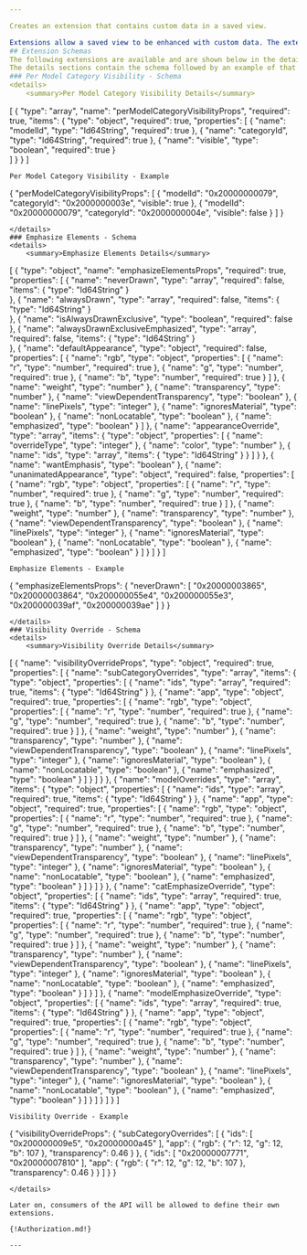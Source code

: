 ```yaml
---

Creates an extension that contains custom data in a saved view.

Extensions allow a saved view to be enhanced with custom data. The extensions have to be defined in a proprietary .JSON schema file. For now, only three extensions are available:
## Extension Schemas
The following extensions are available and are shown below in the details sections.
The details sections contain the schema followed by an example of that schema.
### Per Model Category Visibility - Schema
<details>
    <summary>Per Model Category Visibility Details</summary>
```
[
   {
   "type": "array",
   "name": "perModelCategoryVisibilityProps",
   "required": true,
      "items": {
         "type": "object",
         "required": true,
         "properties": [
            {
               "name": "modelId",
               "type": "Id64String",
               "required": true
            },
            {
               "name": "categoryId",
               "type": "Id64String",
               "required": true
            },
            {
               "name": "visible",
               "type": "boolean",
               "required": true
            }            
         ]
      }
   }
]
```
Per Model Category Visibility - Example
```
{
  "perModelCategoryVisibilityProps": [
    {
      "modelId": "0x20000000079",
      "categoryId": "0x2000000003e",
      "visible": true
    },
    {
      "modelId": "0x20000000079",
      "categoryId": "0x2000000004e",
      "visible": false
    }
  ]
}
```
</details>
### Emphasize Elements - Schema
<details>
    <summary>Emphasize Elements Details</summary>
```
[
   {
   "type": "object",
   "name": "emphasizeElementsProps",
   "required": true,
      "properties": [
         {
            "name": "neverDrawn",
            "type": "array",
            "required": false,
            "items": {
               "type": "Id64String"
            }         
         },
         {
            "name": "alwaysDrawn",
            "type": "array",
            "required": false,
            "items": {
               "type": "Id64String"
            }         
         },
         {
            "name": "isAlwaysDrawnExclusive",
            "type": "boolean",
            "required": false
         },
         {
            "name": "alwaysDrawnExclusiveEmphasized",
            "type": "array",
            "required": false,
            "items": {
               "type": "Id64String"
            }         
         },
         {
            "name": "defaultAppearance",
            "type": "object",
            "required": false,
            "properties": [
               {
                  "name": "rgb",
                  "type": "object",
                  "properties": [
                     {
                        "name": "r",
                        "type": "number",
                        "required": true
                     },
                     {
                        "name": "g",
                        "type": "number",
                        "required": true
                     },
                     {
                        "name": "b",
                        "type": "number",
                        "required": true
                     }
                  ]
               },
               {
                  "name": "weight",
                  "type": "number"
               },
               {
                  "name": "transparency",
                  "type": "number"
               },
               {
                  "name": "viewDependentTransparency",
                  "type": "boolean"
               },
               {
                  "name": "linePixels",
                  "type": "integer"
               },
               {
                  "name": "ignoresMaterial",
                  "type": "boolean"
               },
               {
                  "name": "nonLocatable",
                  "type": "boolean"
               },
               {
                  "name": "emphasized",
                  "type": "boolean"
               }
            ]
         },
         {
            "name": "appearanceOverride",
            "type": "array",
            "items": {
               "type": "object",
               "properties": [
                  {
                     "name": "overrideType",
                     "type": "integer"
                  },
                  {
                     "name": "color",
                     "type": "number"
                  },
                  {
                     "name": "ids",
                     "type": "array",
                     "items": {
                        "type": "Id64String"
                     }
                  }
               ]
            }
         },
         {
            "name": "wantEmphasis",
            "type": "boolean"
         },
         {
            "name": "unanimatedAppearance",
            "type": "object",
            "required": false,
            "properties": [
               {
                  "name": "rgb",
                  "type": "object",
                  "properties": [
                     {
                        "name": "r",
                        "type": "number",
                        "required": true
                     },
                     {
                        "name": "g",
                        "type": "number",
                        "required": true
                     },
                     {
                        "name": "b",
                        "type": "number",
                        "required": true
                     }
                  ]
               },
               {
                  "name": "weight",
                  "type": "number"
               },
               {
                  "name": "transparency",
                  "type": "number"
               },
               {
                  "name": "viewDependentTransparency",
                  "type": "boolean"
               },
               {
                  "name": "linePixels",
                  "type": "integer"
               },
               {
                  "name": "ignoresMaterial",
                  "type": "boolean"
               },
               {
                  "name": "nonLocatable",
                  "type": "boolean"
               },
               {
                  "name": "emphasized",
                  "type": "boolean"
               }
            ]
         }
      ]
   }
]
```
Emphasize Elements - Example
```
{
  "emphasizeElementsProps": {
    "neverDrawn": [
      "0x20000003865",
      "0x20000003864",
      "0x200000055e4",
      "0x200000055e3",
      "0x200000039af",
      "0x200000039ae"
    ]
  }
}
```
</details>
### Visibility Override - Schema
<details>
    <summary>Visibility Override Details</summary>
```
[
   {
      "name": "visibilityOverrideProps",
      "type": "object",
      "required": true,
      "properties": [
        {
          "name": "subCategoryOverrides",
          "type": "array",
          "items": {
            "type": "object",
            "properties": [
              {
                "name": "ids",
                "type": "array",
                "required": true,
                "items": {
                  "type": "Id64String"
                }
              },
              {
                "name": "app",
                "type": "object",
                "required": true,
                "properties": [
                  {
                    "name": "rgb",
                    "type": "object",
                    "properties": [
                      {
                        "name": "r",
                        "type": "number",
                        "required": true
                      },
                      {
                        "name": "g",
                        "type": "number",
                        "required": true
                      },
                      {
                        "name": "b",
                        "type": "number",
                        "required": true
                      }
                    ]
                  },
                  {
                    "name": "weight",
                    "type": "number"
                  },
                  {
                    "name": "transparency",
                    "type": "number"
                  },
                  {
                    "name": "viewDependentTransparency",
                    "type": "boolean"
                  },
                  {
                    "name": "linePixels",
                    "type": "integer"
                  },
                  {
                    "name": "ignoresMaterial",
                    "type": "boolean"
                  },
                  {
                    "name": "nonLocatable",
                    "type": "boolean"
                  },
                  {
                    "name": "emphasized",
                    "type": "boolean"
                  }
                ]
              }
            ]
          }
        },
        {
          "name": "modelOverrides",
          "type": "array",
          "items": {
            "type": "object",
            "properties": [
              {
                "name": "ids",
                "type": "array",
                "required": true,
                "items": {
                  "type": "Id64String"
                }
              },
              {
                "name": "app",
                "type": "object",
                "required": true,
                "properties": [
                  {
                    "name": "rgb",
                    "type": "object",
                    "properties": [
                      {
                        "name": "r",
                        "type": "number",
                        "required": true
                      },
                      {
                        "name": "g",
                        "type": "number",
                        "required": true
                      },
                      {
                        "name": "b",
                        "type": "number",
                        "required": true
                      }
                    ]
                  },
                  {
                    "name": "weight",
                    "type": "number"
                  },
                  {
                    "name": "transparency",
                    "type": "number"
                  },
                  {
                    "name": "viewDependentTransparency",
                    "type": "boolean"
                  },
                  {
                    "name": "linePixels",
                    "type": "integer"
                  },
                  {
                    "name": "ignoresMaterial",
                    "type": "boolean"
                  },
                  {
                    "name": "nonLocatable",
                    "type": "boolean"
                  },
                  {
                    "name": "emphasized",
                    "type": "boolean"
                  }
                ]
              }
            ]
          }
        },
        {
          "name": "catEmphasizeOverride",
          "type": "object",
          "properties": [
            {
              "name": "ids",
              "type": "array",
              "required": true,
              "items": {
                "type": "Id64String"
              }
            },
            {
              "name": "app",
              "type": "object",
              "required": true,
              "properties": [
                {
                  "name": "rgb",
                  "type": "object",
                  "properties": [
                    {
                      "name": "r",
                      "type": "number",
                      "required": true
                    },
                    {
                      "name": "g",
                      "type": "number",
                      "required": true
                    },
                    {
                      "name": "b",
                      "type": "number",
                      "required": true
                    }
                  ]
                },
                {
                  "name": "weight",
                  "type": "number"
                },
                {
                  "name": "transparency",
                  "type": "number"
                },
                {
                  "name": "viewDependentTransparency",
                  "type": "boolean"
                },
                {
                  "name": "linePixels",
                  "type": "integer"
                },
                {
                  "name": "ignoresMaterial",
                  "type": "boolean"
                },
                {
                  "name": "nonLocatable",
                  "type": "boolean"
                },
                {
                  "name": "emphasized",
                  "type": "boolean"
                }
              ]
            }
          ]
        },
        {
          "name": "modelEmphasizeOverride",
          "type": "object",
          "properties": [
            {
              "name": "ids",
              "type": "array",
              "required": true,
              "items": {
                "type": "Id64String"
              }
            },
            {
              "name": "app",
              "type": "object",
              "required": true,
              "properties": [
                {
                  "name": "rgb",
                  "type": "object",
                  "properties": [
                    {
                      "name": "r",
                      "type": "number",
                      "required": true
                    },
                    {
                      "name": "g",
                      "type": "number",
                      "required": true
                    },
                    {
                      "name": "b",
                      "type": "number",
                      "required": true
                    }
                  ]
                },
                {
                  "name": "weight",
                  "type": "number"
                },
                {
                  "name": "transparency",
                  "type": "number"
                },
                {
                  "name": "viewDependentTransparency",
                  "type": "boolean"
                },
                {
                  "name": "linePixels",
                  "type": "integer"
                },
                {
                  "name": "ignoresMaterial",
                  "type": "boolean"
                },
                {
                  "name": "nonLocatable",
                  "type": "boolean"
                },
                {
                  "name": "emphasized",
                  "type": "boolean"
                }
              ]
            }
          ]
        }
      ]
   }
]
```
Visibility Override - Example
```
{
  "visibilityOverrideProps": {
    "subCategoryOverrides": [
      {
        "ids": [
          "0x200000009e5",
          "0x20000000a45"
        ],
        "app": {
          "rgb": {
            "r": 12,
            "g": 12,
            "b": 107
          },
          "transparency": 0.46
        }
      },
      {
        "ids": [
          "0x20000007771",
          "0x20000007810"
        ],
        "app": {
          "rgb": {
            "r": 12,
            "g": 12,
            "b": 107
          },
          "transparency": 0.46
        }
      }
    ]
  }
}
```
</details>

Later on, consumers of the API will be allowed to define their own extensions.

{!Authorization.md!}

---
```

